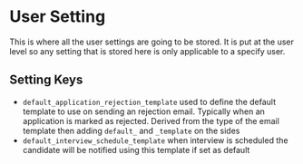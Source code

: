 # User Setting
This is where all the user settings are going to be stored. It is put at the user level so 
any setting that is stored here is only applicable to a specify user.

## Setting Keys
- ```default_application_rejection_template```  used to define the default template to use on sending an rejection email. Typically when an application is marked as rejected. Derived from the type of the email template then adding ```default_``` and ```_template``` on the sides
- ```default_interview_schedule_template``` when interview is scheduled the candidate will be notified using this template if set as default